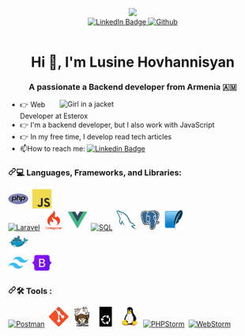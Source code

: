 <div id="user-content-header" align="center" dir="auto">
    <animated-image data-catalyst="" style="width: 100px;">
        <a target="_blank" rel="noopener noreferrer nofollow"
           href="https://camo.githubusercontent.com/14a8f991cf62d5ae4d458b688752d171303b1cabad59c5b9c17e13e2e01d3846/68747470733a2f2f6d656469612e67697068792e636f6d2f6d656469612f6a75756139693263326641304149703269712f67697068792e676966"
           data-target="animated-image.originalLink">
            <img
                src="https://camo.githubusercontent.com/14a8f991cf62d5ae4d458b688752d171303b1cabad59c5b9c17e13e2e01d3846/68747470733a2f2f6d656469612e67697068792e636f6d2f6d656469612f6a75756139693263326641304149703269712f67697068792e676966"
                data-canonical-src="https://media.giphy.com/media/juua9i2c2fA0AIp2iq/giphy.gif"
                style="max-width: 100%; display: inline-block;" data-target="animated-image.originalImage">
        </a>
        <span class="AnimatedImagePlayer" data-target="animated-image.player" hidden="">
        <a data-target="animated-image.replacedLink" class="AnimatedImagePlayer-images"
           href="https://camo.githubusercontent.com/14a8f991cf62d5ae4d458b688752d171303b1cabad59c5b9c17e13e2e01d3846/68747470733a2f2f6d656469612e67697068792e636f6d2f6d656469612f6a75756139693263326641304149703269712f67697068792e676966"
           target="_blank">
            </a>
      </span>
    </animated-image>
    <div id="user-content-badges" dir="auto">
        <a href="https://www.linkedin.com/in/lusine-hovhannisyan-b74b511a1/" rel="nofollow">
            <img
                src="https://camo.githubusercontent.com/e0278098417dddf9727cfee70a5eb84af38a20705b3bded56cf91cb5feb29d7d/68747470733a2f2f696d672e736869656c64732e696f2f62616467652f4c696e6b6564496e2d626c75653f7374796c653d666f722d7468652d6261646765266c6f676f3d6c696e6b6564696e266c6f676f436f6c6f723d7768697465"
                alt="LinkedIn Badge"
                data-canonical-src="https://img.shields.io/badge/LinkedIn-blue?style=for-the-badge&amp;logo=linkedin&amp;logoColor=white"
                style="max-width: 100%;">
        </a>
        <a href="https://github.com/lus860/LusineHovhannisyan">
            <img
                src="https://camo.githubusercontent.com/4d4683155901b35cfc6b69a31f07d1e8f77b9f6d30c80c9fdb56160dfa0fa835/68747470733a2f2f696d672e736869656c64732e696f2f62616467652f4769746875622d677261793f7374796c653d666f722d7468652d6261646765266c6f676f3d676974687562266c6f676f436f6c6f723d7768697465"
                alt="Github"
                data-canonical-src="https://img.shields.io/badge/Github-gray?style=for-the-badge&amp;logo=github&amp;logoColor=white"
                style="max-width: 100%;">
        </a>
    </div>
    <div id="user-content-badges" dir="auto">
        <a target="_blank" rel="noopener noreferrer nofollow"
           href="https://camo.githubusercontent.com/e165098ba84fa1b14e21a68f5c13280a06066a4869991fc889c2c848ae4077cc/68747470733a2f2f6b6f6d617265762e636f6d2f67687076632f3f757365726e616d653d686f7668616e6e697379616e6e6172696e65267374796c653d666c61742d73717561726526636f6c6f723d626c7565"><img
                src="https://camo.githubusercontent.com/e165098ba84fa1b14e21a68f5c13280a06066a4869991fc889c2c848ae4077cc/68747470733a2f2f6b6f6d617265762e636f6d2f67687076632f3f757365726e616d653d686f7668616e6e697379616e6e6172696e65267374796c653d666c61742d73717561726526636f6c6f723d626c7565"
                alt=""
                data-canonical-src="https://komarev.com/ghpvc/?username=hovhannisyannarine&amp;style=flat-square&amp;color=blue"
                style="max-width: 100%;"></a>
    </div>
</div>
<h1 align="center">Hi 👋, I'm Lusine Hovhannisyan</h1>
<h3 align="center">A passionate a Backend developer from Armenia 🇦🇲 </h3>
<img src="https://static.swissdevjobs.ch/pictures/software-developer-germany.svg" align="right" alt="Girl in a jacket"
     width="400">
<ul dir="auto" align="left">
<li>👉 Web Developer at Esterox</li>
<li>👉 I'm a backend developer, but I also work with JavaScript</li>
<li>👉 In my free time, I develop read tech articles </li>
<li>📫How to reach me: <a href="https://www.linkedin.com/in/lusine-hovhannisyan-b74b511a1/" rel="nofollow"><img src="https://camo.githubusercontent.com/64514a415af03a0f7958012ed1893f4519da9dc16aa32cb5d9c55240d7b8c945/68747470733a2f2f696d672e736869656c64732e696f2f62616467652f4c696e6b6564696e2d626c75653f7374796c653d666c6174266c6f676f3d4c696e6b6564696e266c6f676f436f6c6f723d7768697465" alt="Linkedin Badge" data-canonical-src="https://img.shields.io/badge/Linkedin-blue?style=flat&amp;logo=Linkedin&amp;logoColor=white" style="max-width: 100%;"></a></li>
</ul>
<h3 dir="auto" align="left"><a id="user-content-computer-languages-frameworks-and-libraries" class="anchor" aria-hidden="true" tabindex="-1" href="#computer-languages-frameworks-and-libraries"><svg class="octicon octicon-link" viewBox="0 0 16 16" version="1.1" width="16" height="16" aria-hidden="true"><path d="m7.775 3.275 1.25-1.25a3.5 3.5 0 1 1 4.95 4.95l-2.5 2.5a3.5 3.5 0 0 1-4.95 0 .751.751 0 0 1 .018-1.042.751.751 0 0 1 1.042-.018 1.998 1.998 0 0 0 2.83 0l2.5-2.5a2.002 2.002 0 0 0-2.83-2.83l-1.25 1.25a.751.751 0 0 1-1.042-.018.751.751 0 0 1-.018-1.042Zm-4.69 9.64a1.998 1.998 0 0 0 2.83 0l1.25-1.25a.751.751 0 0 1 1.042.018.751.751 0 0 1 .018 1.042l-1.25 1.25a3.5 3.5 0 1 1-4.95-4.95l2.5-2.5a3.5 3.5 0 0 1 4.95 0 .751.751 0 0 1-.018 1.042.751.751 0 0 1-1.042.018 1.998 1.998 0 0 0-2.83 0l-2.5 2.5a1.998 1.998 0 0 0 0 2.83Z"></path></svg></a>💻 Languages, Frameworks, and Libraries:</h3>
<div dir="auto" align="left">
    <div dir="auto">
        <a target="_blank" rel="noopener noreferrer" href="https://github.com/devicons/devicon/blob/master/icons/php/php-original.svg"><img src="https://github.com/devicons/devicon/raw/master/icons/php/php-original.svg" title="PHP" alt="PHP" width="40" height="40" style="max-width: 100%;"></a>&nbsp;
        <a target="_blank" rel="noopener noreferrer" href="https://github.com/devicons/devicon/blob/master/icons/javascript/javascript-original.svg"><img src="https://github.com/devicons/devicon/raw/master/icons/javascript/javascript-original.svg" title="Javascript" alt="Javascript" width="40" height="40" style="max-width: 100%;"></a>&nbsp;
    </div>
    <div dir="auto">
        <a target="_blank" rel="noopener noreferrer nofollow" href="https://camo.githubusercontent.com/0ad73a7f064c4ea198d67337de52f977c5aec209407235892c2df5321654135a/68747470733a2f2f75706c6f61642e77696b696d656469612e6f72672f77696b6970656469612f636f6d6d6f6e732f7468756d622f392f39612f4c61726176656c2e7376672f3139363970782d4c61726176656c2e7376672e706e67"><img src="https://camo.githubusercontent.com/0ad73a7f064c4ea198d67337de52f977c5aec209407235892c2df5321654135a/68747470733a2f2f75706c6f61642e77696b696d656469612e6f72672f77696b6970656469612f636f6d6d6f6e732f7468756d622f392f39612f4c61726176656c2e7376672f3139363970782d4c61726176656c2e7376672e706e67" title="Laravel" alt="Laravel" width="40" height="40" data-canonical-src="https://upload.wikimedia.org/wikipedia/commons/thumb/9/9a/Laravel.svg/1969px-Laravel.svg.png" style="max-width: 100%;"></a>&nbsp;
        <a target="_blank" rel="noopener noreferrer" href="https://github.com/devicons/devicon/blob/master/icons/codeigniter/codeigniter-plain-wordmark.svg"><img src="https://github.com/devicons/devicon/raw/master/icons/codeigniter/codeigniter-plain-wordmark.svg" title="Codeigniter" alt="Codeigniter" width="40" height="40" style="max-width: 100%;"></a>&nbsp;
        <a target="_blank" rel="noopener noreferrer" href="https://github.com/devicons/devicon/blob/master/icons/vuejs/vuejs-original.svg"><img src="https://github.com/devicons/devicon/raw/master/icons/vuejs/vuejs-original.svg" title="Vue" alt="Vue" width="40" height="40" style="max-width: 100%;"></a>&nbsp;
        <a target="_blank" rel="noopener noreferrer nofollow" href="https://camo.githubusercontent.com/265b1fde7a397559e4a0b5ddf89e19336a3ac5a7082d58ee8772bf10fdb52909/68747470733a2f2f7777772e6e696365706e672e636f6d2f706e672f66756c6c2f3230372d323037333534375f73716c2d7365727665722d69636f6e2d706e672d32392d7472616e73706172656e742d6261636b67726f756e642d64617461626173652e706e67"><img src="https://camo.githubusercontent.com/265b1fde7a397559e4a0b5ddf89e19336a3ac5a7082d58ee8772bf10fdb52909/68747470733a2f2f7777772e6e696365706e672e636f6d2f706e672f66756c6c2f3230372d323037333534375f73716c2d7365727665722d69636f6e2d706e672d32392d7472616e73706172656e742d6261636b67726f756e642d64617461626173652e706e67" title="SQL" alt="SQL" width="40" height="40" data-canonical-src="https://www.nicepng.com/png/full/207-2073547_sql-server-icon-png-29-transparent-background-database.png" style="max-width: 100%;"></a>&nbsp;
        <a target="_blank" rel="noopener noreferrer" href="https://github.com/devicons/devicon/blob/master/icons/mysql/mysql-original.svg"><img src="https://github.com/devicons/devicon/raw/master/icons/mysql/mysql-original.svg" title="MySQL" alt="MySQL" width="40" height="40" style="max-width: 100%;"></a>&nbsp;
        <a target="_blank" rel="noopener noreferrer" href="https://github.com/devicons/devicon/blob/master/icons/postgresql/postgresql-original.svg"><img src="https://github.com/devicons/devicon/raw/master/icons/postgresql/postgresql-original.svg" title="PostgreSQL" alt="PostgreSQL" width="40" height="40" style="max-width: 100%;"></a>&nbsp;
        <a target="_blank" rel="noopener noreferrer" href="https://github.com/devicons/devicon/blob/master/icons/sqlite/sqlite-original.svg"><img src="https://github.com/devicons/devicon/raw/master/icons/sqlite/sqlite-original.svg" title="SQLite" alt="SQLite" width="40" height="40" style="max-width: 100%;"></a>&nbsp;
    </div>
    <div dir="auto">
        <a target="_blank" rel="noopener noreferrer" href="https://github.com/devicons/devicon/blob/master/icons/docker/docker-original.svg"><img src="https://github.com/devicons/devicon/raw/master/icons/docker/docker-original.svg" title="Docker" alt="Docker" width="40" height="40" style="max-width: 100%;"></a>&nbsp;
    </div>
    <div dir="auto">
        <a target="_blank" rel="noopener noreferrer" href="https://github.com/devicons/devicon/blob/master/icons/tailwindcss/tailwindcss-plain.svg"><img src="https://github.com/devicons/devicon/raw/master/icons/tailwindcss/tailwindcss-plain.svg" title="Tailwind" alt="Tailwind" width="40" height="40" style="max-width: 100%;"></a>&nbsp;
        <a target="_blank" rel="noopener noreferrer" href="https://github.com/devicons/devicon/blob/master/icons/bootstrap/bootstrap-original.svg"><img src="https://github.com/devicons/devicon/raw/master/icons/bootstrap/bootstrap-original.svg" title="Bootstrap" alt="Bootstrap" width="40" height="40" style="max-width: 100%;"></a>&nbsp;
    </div>
</div>
<h3 dir="auto" align="left"><a id="user-content-️-tools-" class="anchor" aria-hidden="true" tabindex="-1" href="#️-tools-"><svg class="octicon octicon-link" viewBox="0 0 16 16" version="1.1" width="16" height="16" aria-hidden="true"><path d="m7.775 3.275 1.25-1.25a3.5 3.5 0 1 1 4.95 4.95l-2.5 2.5a3.5 3.5 0 0 1-4.95 0 .751.751 0 0 1 .018-1.042.751.751 0 0 1 1.042-.018 1.998 1.998 0 0 0 2.83 0l2.5-2.5a2.002 2.002 0 0 0-2.83-2.83l-1.25 1.25a.751.751 0 0 1-1.042-.018.751.751 0 0 1-.018-1.042Zm-4.69 9.64a1.998 1.998 0 0 0 2.83 0l1.25-1.25a.751.751 0 0 1 1.042.018.751.751 0 0 1 .018 1.042l-1.25 1.25a3.5 3.5 0 1 1-4.95-4.95l2.5-2.5a3.5 3.5 0 0 1 4.95 0 .751.751 0 0 1-.018 1.042.751.751 0 0 1-1.042.018 1.998 1.998 0 0 0-2.83 0l-2.5 2.5a1.998 1.998 0 0 0 0 2.83Z"></path></svg></a>🛠️ Tools :</h3>
<div dir="auto" align="left">
    <div dir="auto">
        <a target="_blank" rel="noopener noreferrer nofollow" href="https://camo.githubusercontent.com/9f1ca3b98fb55939fd8e45b6299cc9dfee7163ec9f663fd6f43fc5cfda3c118f/68747470733a2f2f7777772e7376677265706f2e636f6d2f646f776e6c6f61642f3335343230322f706f73746d616e2d69636f6e2e737667"><img src="https://camo.githubusercontent.com/9f1ca3b98fb55939fd8e45b6299cc9dfee7163ec9f663fd6f43fc5cfda3c118f/68747470733a2f2f7777772e7376677265706f2e636f6d2f646f776e6c6f61642f3335343230322f706f73746d616e2d69636f6e2e737667" title="Postman" alt="Postman" width="40" height="40" data-canonical-src="https://www.svgrepo.com/download/354202/postman-icon.svg" style="max-width: 100%;"></a>&nbsp;
        <a target="_blank" rel="noopener noreferrer" href="https://github.com/devicons/devicon/blob/master/icons/git/git-original.svg"><img src="https://github.com/devicons/devicon/raw/master/icons/git/git-original.svg" title="Git" alt="Git" width="40" height="40" style="max-width: 100%;"></a>&nbsp;
        <a target="_blank" rel="noopener noreferrer" href="https://github.com/devicons/devicon/blob/master/icons/composer/composer-original.svg"><img src="https://github.com/devicons/devicon/raw/master/icons/composer/composer-original.svg" title="Composer" alt="Composer" width="40" height="40" style="max-width: 100%;"></a>&nbsp;
        <a target="_blank" rel="noopener noreferrer" href="https://github.com/devicons/devicon/blob/master/icons/ubuntu/ubuntu-plain.svg"><img src="https://github.com/devicons/devicon/raw/master/icons/ubuntu/ubuntu-plain.svg" title="Ubuntu" alt="Ubuntu" width="40" height="40" style="max-width: 100%;"></a>&nbsp;
        <a target="_blank" rel="noopener noreferrer" href="https://github.com/devicons/devicon/blob/master/icons/linux/linux-original.svg"><img src="https://github.com/devicons/devicon/raw/master/icons/linux/linux-original.svg" title="Linux" alt="Linux" width="40" height="40" style="max-width: 100%;"></a>&nbsp;
        <a target="_blank" rel="noopener noreferrer nofollow" href="https://camo.githubusercontent.com/c645baba057855e27ff4ca22dd3d65135573f177dc9a15ee829fb0e2dfb32e3e/68747470733a2f2f7365656b6c6f676f2e636f6d2f696d616765732f502f70687073746f726d2d6c6f676f2d323230423633334344412d7365656b6c6f676f2e636f6d2e706e67"><img src="https://camo.githubusercontent.com/c645baba057855e27ff4ca22dd3d65135573f177dc9a15ee829fb0e2dfb32e3e/68747470733a2f2f7365656b6c6f676f2e636f6d2f696d616765732f502f70687073746f726d2d6c6f676f2d323230423633334344412d7365656b6c6f676f2e636f6d2e706e67" title="PHPStorm" alt="PHPStorm" width="40" height="40" data-canonical-src="https://seeklogo.com/images/P/phpstorm-logo-220B633CDA-seeklogo.com.png" style="max-width: 100%;"></a>&nbsp;
        <a target="_blank" rel="noopener noreferrer nofollow" href="https://camo.githubusercontent.com/e48ce963bb4644c9df2f0fcf26b1c3939cf132608d481d9476474c10225959eb/68747470733a2f2f7365656b6c6f676f2e636f6d2f696d616765732f572f77656273746f726d2d6c6f676f2d363931453734394632312d7365656b6c6f676f2e636f6d2e706e67"><img src="https://camo.githubusercontent.com/e48ce963bb4644c9df2f0fcf26b1c3939cf132608d481d9476474c10225959eb/68747470733a2f2f7365656b6c6f676f2e636f6d2f696d616765732f572f77656273746f726d2d6c6f676f2d363931453734394632312d7365656b6c6f676f2e636f6d2e706e67" title="WebStorm" alt="WebStorm" width="40" height="40" data-canonical-src="https://seeklogo.com/images/W/webstorm-logo-691E749F21-seeklogo.com.png" style="max-width: 100%;"></a>&nbsp;
    </div>
</div>
